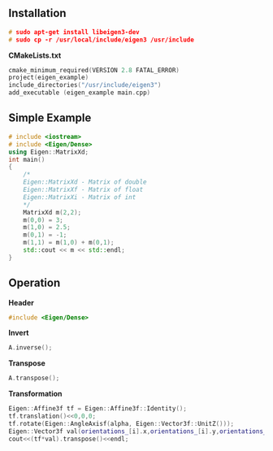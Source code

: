 ## Installation  
```c++
# sudo apt-get install libeigen3-dev
# sudo cp -r /usr/local/include/eigen3 /usr/include 
```

**CMakeLists.txt**  
```c++ 
cmake_minimum_required(VERSION 2.8 FATAL_ERROR)
project(eigen_example)
include_directories("/usr/include/eigen3")
add_executable (eigen_example main.cpp)
```

## Simple Example  
```c++
# include <iostream>
# include <Eigen/Dense>
using Eigen::MatrixXd;
int main()
{
	/*
	Eigen::MatrixXd - Matrix of double
	Eigen::MatrixXf - Matrix of float
	Eigen::MatrixXi - Matrix of int
	*/
	MatrixXd m(2,2);
	m(0,0) = 3;
	m(1,0) = 2.5;
	m(0,1) = -1;
	m(1,1) = m(1,0) + m(0,1);
	std::cout << m << std::endl;
}
```

## Operation  
**Header**
```c++
#include <Eigen/Dense>
```

**Invert**
```c++	
A.inverse();
```

**Transpose**
```c++
A.transpose();
```

**Transformation**
```c++
Eigen::Affine3f tf = Eigen::Affine3f::Identity();
tf.translation()<<0,0,0;
tf.rotate(Eigen::AngleAxisf(alpha, Eigen::Vector3f::UnitZ()));
Eigen::Vector3f val(orientations_[i].x,orientations_[i].y,orientations_[i].z);
cout<<(tf*val).transpose()<<endl;
```
